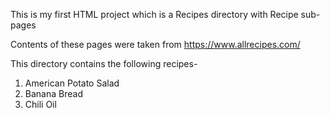 This is my first HTML project which is a Recipes directory with Recipe sub-pages

Contents of these pages were taken from https://www.allrecipes.com/

This directory contains the following recipes- 
1. American Potato Salad
2. Banana Bread
3. Chili Oil